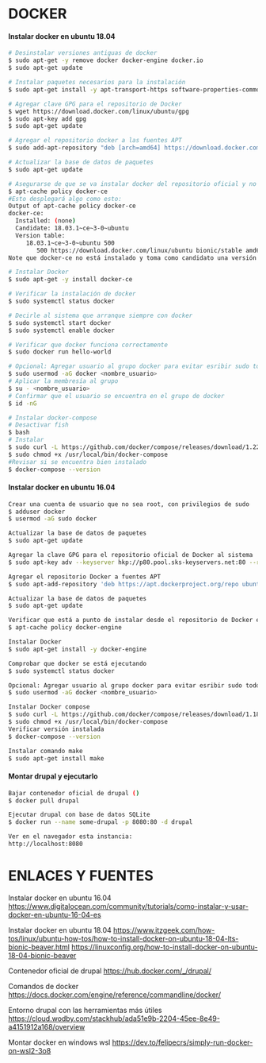 DOCKER
========
#### Instalar docker en ubuntu 18.04
```bash
# Desinstalar versiones antiguas de docker
$ sudo apt-get -y remove docker docker-engine docker.io
$ sudo apt-get update

# Instalar paquetes necesarios para la instalación
$ sudo apt-get install -y apt-transport-https software-properties-common ca-certificates curl wget

# Agregar clave GPG para el repositorio de Docker
$ wget https://download.docker.com/linux/ubuntu/gpg 
$ sudo apt-key add gpg
$ sudo apt-get update

# Agregar el repositorio docker a las fuentes APT
$ sudo add-apt-repository "deb [arch=amd64] https://download.docker.com/linux/ubuntu bionic stable"

# Actualizar la base de datos de paquetes
$ sudo apt-get update

# Asegurarse de que se va instalar docker del repositorio oficial y no del por defecto de ubuntu
$ apt-cache policy docker-ce
#Esto desplegará algo como esto:
Output of apt-cache policy docker-ce
docker-ce:
  Installed: (none)
  Candidate: 18.03.1~ce~3-0~ubuntu
  Version table:
     18.03.1~ce~3-0~ubuntu 500
        500 https://download.docker.com/linux/ubuntu bionic/stable amd64 Packages
Note que docker-ce no está instalado y toma como candidato una versión de repositorio oficial para Ubuntu 18.04 (bionic).

# Instalar Docker
$ sudo apt-get -y install docker-ce

# Verificar la instalación de docker
$ sudo systemctl status docker

# Decirle al sistema que arranque siempre con docker
$ sudo systemctl start docker
$ sudo systemctl enable docker

# Verificar que docker funciona correctamente
$ sudo docker run hello-world

# Opcional: Agregar usuario al grupo docker para evitar esribir sudo todo el tiempo
$ sudo usermod -aG docker <nombre_usuario>
# Aplicar la membresía al grupo
$ su - <nombre_usuario>
# Confirmar que el usuario se encuentra en el grupo de docker
$ id -nG

# Instalar docker-compose
# Desactivar fish
$ bash
# Instalar
$ sudo curl -L https://github.com/docker/compose/releases/download/1.22.0/docker-compose-$(uname -s)-$(uname -m) -o /usr/local/bin/docker-compose
$ sudo chmod +x /usr/local/bin/docker-compose
#Revisar si se encuentra bien instalado
$ docker-compose --version
```


#### Instalar docker en ubuntu 16.04
```bash
Crear una cuenta de usuario que no sea root, con privilegios de sudo
$ adduser docker
$ usermod -aG sudo docker

Actualizar la base de datos de paquetes
$ sudo apt-get update

Agregar la clave GPG para el repositorio oficial de Docker al sistema
$ sudo apt-key adv --keyserver hkp://p80.pool.sks-keyservers.net:80 --recv-keys 58118E89F3A912897C070ADBF76221572C52609D

Agregar el repositorio Docker a fuentes APT
$ sudo apt-add-repository 'deb https://apt.dockerproject.org/repo ubuntu-xenial main'

Actualizar la base de datos de paquetes
$ sudo apt-get update

Verificar que está a punto de instalar desde el repositorio de Docker en lugar del repositorio predeterminado de Ubuntu
$ apt-cache policy docker-engine

Instalar Docker
$ sudo apt-get install -y docker-engine

Comprobar que docker se está ejecutando
$ sudo systemctl status docker

Opcional: Agregar usuario al grupo docker para evitar esribir sudo todo el tiempo
$ sudo usermod -aG docker <nombre_usuario>

Instalar Docker compose
$ sudo curl -L https://github.com/docker/compose/releases/download/1.18.0/docker-compose-`uname -s`-`uname -m` -o /usr/local/bin/docker-compose
$ sudo chmod +x /usr/local/bin/docker-compose
Verificar versión instalada
$ docker-compose --version

Instalar comando make
$ sudo apt-get install make
```

#### Montar drupal y ejecutarlo
```bash
Bajar contenedor oficial de drupal ()
$ docker pull drupal

Ejecutar drupal con base de datos SQLite
$ docker run --name some-drupal -p 8080:80 -d drupal

Ver en el navegador esta instancia:
http://localhost:8080

```



ENLACES Y FUENTES
=================
Instalar docker en ubuntu 16.04
https://www.digitalocean.com/community/tutorials/como-instalar-y-usar-docker-en-ubuntu-16-04-es

Instalar docker en ubuntu 18.04
https://www.itzgeek.com/how-tos/linux/ubuntu-how-tos/how-to-install-docker-on-ubuntu-18-04-lts-bionic-beaver.html
https://linuxconfig.org/how-to-install-docker-on-ubuntu-18-04-bionic-beaver

Contenedor oficial de drupal
https://hub.docker.com/_/drupal/

Comandos de docker
https://docs.docker.com/engine/reference/commandline/docker/

Entorno drupal con las herramientas más útiles
https://cloud.wodby.com/stackhub/ada51e9b-2204-45ee-8e49-a4151912a168/overview

Montar docker en windows wsl
https://dev.to/felipecrs/simply-run-docker-on-wsl2-3o8